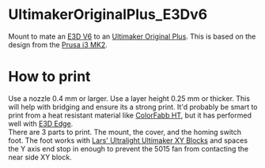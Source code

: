 # UltimakerOriginalPlus_E3Dv6
Mount to mate an [E3D V6](http://wiki.e3d-online.com/wiki/E3D-v6_Documentation) to an [Ultimaker Original Plus](https://github.com/Ultimaker/Ultimaker-Original-Plus). This is based on the design from the [Prusa i3 MK2](https://github.com/prusa3d/Original-Prusa-i3/tree/MK2).

# How to print
Use a nozzle 0.4 mm or larger. Use a layer height 0.25 mm or thicker. This will help with bridging and ensure its a strong print. It'd probably be smart to print from a heat resistant material like [ColorFabb HT](http://colorfabb.com/co-polyesters/colorfabb-ht), but it has performed well with [E3D Edge](http://e3d-online.com/Edge).  
There are 3 parts to print. The mount, the cover, and the homing switch foot. The foot works with [Lars' Ultralight Ultimaker XY Blocks](https://www.youmagine.com/designs/lars-ultralight-ultimaker-xy-blocks) and spaces the Y axis end stop in enough to prevent the 5015 fan from contacting the near side XY block.

